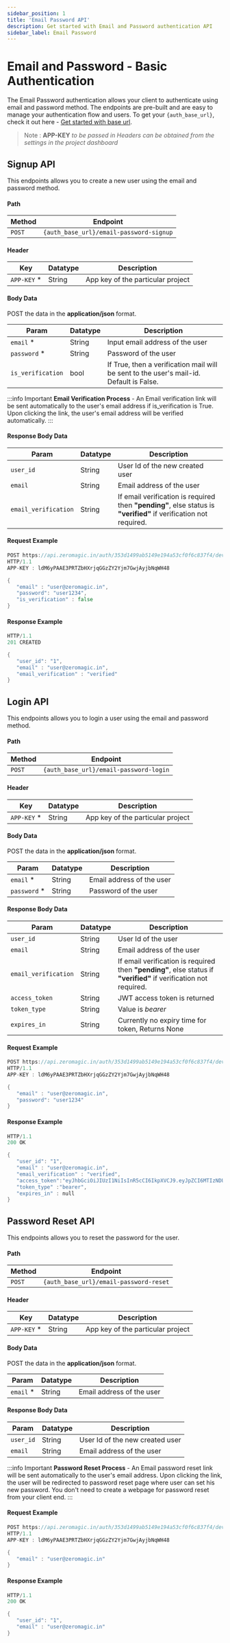 ```yaml
---
sidebar_position: 1
title: 'Email Password API'
description: Get started with Email and Password authentication API
sidebar_label: Email Password
---
```


# Email and Password - Basic Authentication

The Email Password authentication allows your client to authenticate using email and password method. The endpoints are pre-built and are easy to manage your authentication flow and users. To get your `{auth_base_url}`, check it out here - [Get started with base url](authentication/apireference/generalinfo#get-started-with-base-url).

> Note : **APP-KEY** *to be passed in Headers can be obtained from the settings in the project dashboard*


## Signup API

This endpoints allows you to create a new user using the email and password method.

#### Path
| Method | Endpoint |
|---------|-------|
|`POST` | `{auth_base_url}/email-password-signup`|

#### Header
| Key | Datatype | Description|
|-------|-------|----------|
| `APP-KEY` * | String | App key of the particular project |


#### Body Data
POST the data in the **application/json** format.

| Param | Datatype | Description|
|-------|-------|----------|
| `email` * | String | Input email address of the user |
| `password` * | String | Password of the user |
| `is_verification` | bool | If True, then a verification mail will be sent to the user's mail-id. Default is False. |

:::info Important
**Email Verification Process** - An Email verification link will be sent automatically to the user's email address if is_verification is True. Upon clicking the link, the user's email address will be verified automatically.
:::

#### Response Body Data

| Param | Datatype | Description|
|-------|-------|----------|
| `user_id` | String | User Id of the new created user |
| `email`  | String | Email address of the user |
| `email_verification` | String | If email verification is required then **"pending"**, else status is **"verified"** if verification not required. |


#### Request Example

```go
POST https://api.zeromagic.in/auth/353d1499ab5149e194a53cf0f6c837f4/development/email-password-signup 
HTTP/1.1
APP-KEY : ldM6yPAAE3PRTZbHXrjqGGzZY2Yjm7GwjAyjbNqWH48

{
   "email" : "user@zeromagic.in",
   "password": "user1234",
   "is_verification" : false
}
```

#### Response Example

```go
HTTP/1.1 
201 CREATED

{
   "user_id": "1",
   "email" : "user@zeromagic.in",
   "email_verification" : "verified"
}
```

## Login API

This endpoints allows you to login a user using the email and password method.

#### Path
| Method | Endpoint |
|---------|-------|
|`POST` | `{auth_base_url}/email-password-login`|

#### Header
| Key | Datatype | Description|
|-------|-------|----------|
| `APP-KEY` * | String | App key of the particular project |


#### Body Data
POST the data in the **application/json** format.

| Param | Datatype | Description|
|-------|-------|----------|
| `email` * | String | Email address of the user |
| `password` * | String | Password of the user |


#### Response Body Data

| Param | Datatype | Description|
|-------|-------|----------|
| `user_id` | String | User Id of the user |
| `email`  | String | Email address of the user |
| `email_verification` | String | If email verification is required then **"pending"**, else status if **"verified"** if verification not required. |
| `access_token` | String | JWT access token is returned |
| `token_type` | String | Value is *bearer* |
| `expires_in` | String | Currently no expiry time for token, Returns None |



#### Request Example

```go
POST https://api.zeromagic.in/auth/353d1499ab5149e194a53cf0f6c837f4/development/email-password-login 
HTTP/1.1
APP-KEY : ldM6yPAAE3PRTZbHXrjqGGzZY2Yjm7GwjAyjbNqWH48

{
   "email" : "user@zeromagic.in",
   "password": "user1234"
}
```

#### Response Example

```go
HTTP/1.1 
200 OK

{
   "user_id": "1",
   "email" : "user@zeromagic.in",
   "email_verification" : "verified",
   "access_token":"eyJhbGciOiJIUzI1NiIsInR5cCI6IkpXVCJ9.eyJpZCI6MTIzNDU2Nzg5LCJuYW1lIjoiSm9zZXBoIn0.OpOSSw7e485LOP5PrzScxHb7SR6sAOMRckfFwi4rp7o",
   "token_type" :"bearer",
   "expires_in" : null
}
```

## Password Reset API

This endpoints allows you to reset the password for the user.

#### Path
| Method | Endpoint |
|---------|-------|
|`POST` | `{auth_base_url}/email-password-reset`|

#### Header
| Key | Datatype | Description|
|-------|-------|----------|
| `APP-KEY` * | String | App key of the particular project |

#### Body Data
POST the data in the **application/json** format.

| Param | Datatype | Description|
|-------|-------|----------|
| `email` * | String | Email address of the user |


#### Response Body Data

| Param | Datatype | Description|
|-------|-------|----------|
| `user_id` | String | User Id of the new created user |
| `email`  | String | Email address of the user |


:::info Important
**Password Reset Process** - An Email password reset link will be sent automatically to the user's email address. Upon clicking the link, the user will be redirected to password reset page where user can set his new password. You don't need to create a webpage for password reset from your client end.
:::



#### Request Example

```go
POST https://api.zeromagic.in/auth/353d1499ab5149e194a53cf0f6c837f4/development/email-password-reset 
HTTP/1.1
APP-KEY : ldM6yPAAE3PRTZbHXrjqGGzZY2Yjm7GwjAyjbNqWH48

{
   "email" : "user@zeromagic.in"
}
```

#### Response Example

```go
HTTP/1.1 
200 OK

{
   "user_id": "1",
   "email" : "user@zeromagic.in"
}
```

